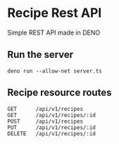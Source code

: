 # Recipe Rest API

Simple REST API made in DENO

## Run the server

```
deno run --allow-net server.ts
```

## Recipe resource routes

```
GET      /api/v1/recipes
GET      /api/v1/recipes/:id
POST     /api/v1/recipes
PUT      /api/v1/recipes/:id
DELETE   /api/v1/recipes/:id
```
